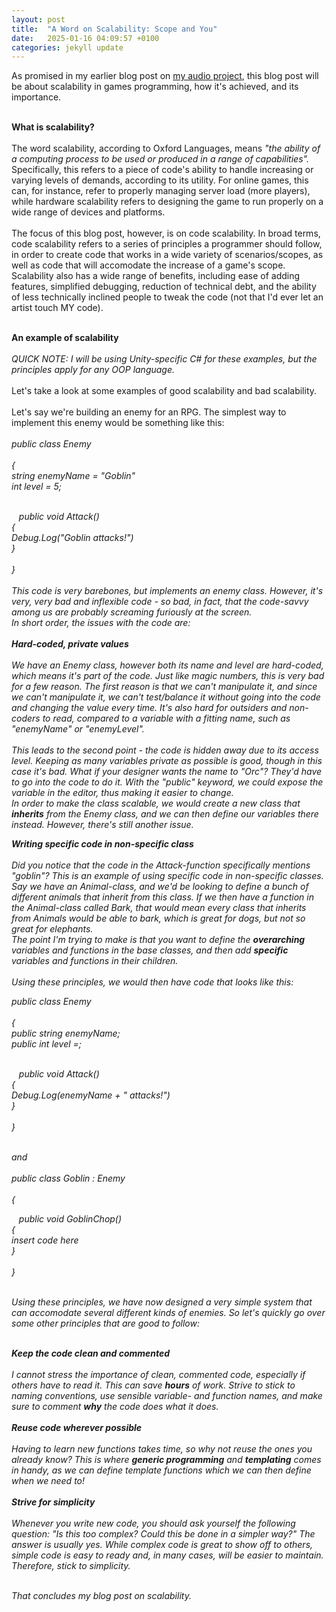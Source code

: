 ```yaml
---
layout: post
title:  "A Word on Scalability: Scope and You"
date:   2025-01-16 04:09:57 +0100
categories: jekyll update
---
```


As promised in my earlier blog post on <a href="https://adamgguk.github.io/jekyll/update/2025/01/16/audioFeedback.html"> my audio project</a>, this blog post will be about scalability in games programming, how it's achieved, and its importance.<br><br>

<b>What is scalability?</b><br><br>
The word scalability, according to Oxford Languages, means <i>"the ability of a computing process to be used or produced in a range of capabilities".</i> Specifically, this refers to a piece of code's ability to handle increasing or varying levels of demands, according to its utility.
For online games, this can, for instance, refer to properly managing server load (more players), while hardware scalability refers to designing the game to run properly on a wide range of devices and platforms.<br><br>
The focus of this blog post, however, is on code scalability. In broad terms, code scalability refers to a series of principles a programmer should follow, in order to create code that works in a wide variety of scenarios/scopes, as well as code that will accomodate the increase of a game's scope.<br>
Scalability also has a wide range of benefits, including ease of adding features, simplified debugging, reduction of technical debt, and the ability of less technically inclined people to tweak the code (not that I'd ever let an artist touch MY code).<br><br>

<b>An example of scalability</b><br><br>
<i>QUICK NOTE: I will be using Unity-specific C# for these examples, but the principles apply for any OOP language.</i><br><br>
Let's take a look at some examples of good scalability and bad scalability.<br><br>
Let's say we're building an enemy for an RPG. The simplest way to implement this enemy would be something like this:<br>
<br>
<i>
public class Enemy<br><br>
{<br>
string enemyName = "Goblin" <br>
int level = 5;<br><br>
 
 &nbsp;&nbsp;<i> public void Attack()<br>
 {<br>
  Debug.Log("Goblin attacks!") <br>
 }<br><br>
}<br><br></i>
This code is very barebones, but implements an enemy class. However, it's very, very bad and inflexible code - so bad, in fact, that the code-savvy among us are probably screaming furiously at the screen.<br>
In short order, the issues with the code are:<br><br>
<b>Hard-coded, private values</b><br><br>
We have an Enemy class, however both its name and level are hard-coded, which means it's part of the code. Just like magic numbers, this is very bad for a few reason. The first reason is that we can't manipulate it, and since we can't manipulate it, we can't test/balance it without going into the code and changing the value every time. It's also hard for outsiders and non-coders to read, compared to a variable with a fitting name, such as "enemyName" or "enemyLevel".<br><br>
This leads to the second point - the code is hidden away due to its access level. Keeping as many variables private as possible is good, though in this case it's bad. What if your designer wants the name to "Orc"? They'd have to go into the code to do it. With the "public" keyword, we could expose the variable in the editor, thus making it easier to change.<br>
In order to make the class scalable, we would create a new class that <b>inherits</b> from the Enemy class, and we can then define our variables there instead. However, there's still another issue.

<b>Writing specific code in non-specific class</b><br><br>
Did you notice that the code in the Attack-function specifically mentions "goblin"? This is an example of using specific code in non-specific classes. Say we have an Animal-class, and we'd be looking to define a bunch of different animals that inherit from this class. If we then have a function in the Animal-class called Bark, that would mean every class that inherits from Animals would be able to bark, which is great for dogs, but not so great for elephants.<br>
The point I'm trying to make is that you want to define the <b>overarching</b> variables and functions in the base classes, and then add <b>specific</b> variables and functions in their children.<br><br>
Using these principles, we would then have code that looks like this:

public class Enemy<br><br>
{<br>
public string enemyName; <br>
public int level =;<br><br>
 
 &nbsp;&nbsp;<i> public void Attack()<br>
 {<br>
  Debug.Log(enemyName + " attacks!") <br>
 }<br><br>
}<br><br>

and<br><br>
<i>
public class Goblin : Enemy<br><br>
{<br>
 
 &nbsp;&nbsp;<i> public void GoblinChop()<br>
 {<br>
  insert code here <br>
 }<br><br>
}<br><br>

Using these principles, we have now designed a very simple system that can accomodate several different kinds of enemies. So let's quickly go over some other principles that are good to follow:<br><br>

<b>Keep the code clean and commented</b><br><br>
I cannot stress the importance of clean, commented code, especially if others have to read it. This can save <b>hours</b> of work. Strive to stick to naming conventions, use sensible variable- and function names, and make sure to comment <b>why</b> the code does what it does.<br><br>
<b>Reuse code wherever possible</b><br><br>
Having to learn new functions takes time, so why not reuse the ones you already know? This is where <b>generic programming</b> and <b>templating</b> comes in handy, as we can define template functions which we can then define when we need to!<br><br>
<b>Strive for simplicity</b><br><br>
Whenever you write new code, you should ask yourself the following question: "Is this too complex? Could this be done in a simpler way?" The answer is usually yes. While complex code is great to show off to others, simple code is easy to ready and, in many cases, will be easier to maintain. Therefore, stick to simplicity.<br><br>

That concludes my blog post on scalability.